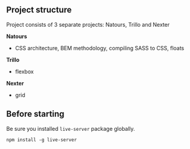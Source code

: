 ## Project structure

Project consists of 3 separate projects: Natours, Trillo and Nexter

**Natours**

- CSS architecture, BEM methodology, compiling SASS to CSS, floats

**Trillo**

- flexbox

**Nexter**

- grid

## Before starting

Be sure you installed `live-server` package globally.

`npm install -g live-server`
